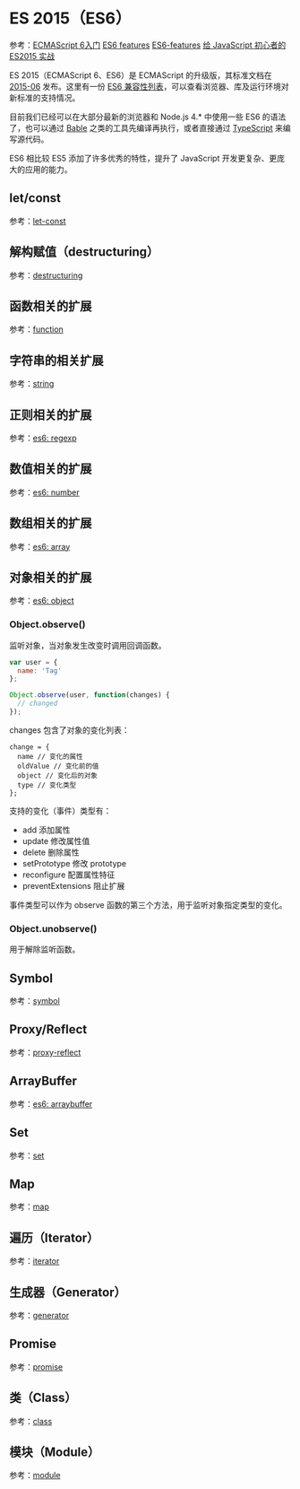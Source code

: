 ES 2015（ES6）
====

参考：[ECMAScript 6入门](http://es6.ruanyifeng.com/)
[ES6 features](https://github.com/lukehoban/es6features)
[ES6-features](https://github.com/rse/es6-features)
[给 JavaScript 初心者的 ES2015 实战](http://gank.io/post/564151c1f1df1210001c9161)

ES 2015（ECMAScript 6、ES6）是 ECMAScript 的升级版，其标准文档在 [2015-06](http://www.ecma-international.org/publications/standards/Ecma-262.htm) 发布。这里有一份 [ES6 兼容性列表](https://kangax.github.io/compat-table/es6/)，可以查看浏览器、库及运行环境对新标准的支持情况。

目前我们已经可以在大部分最新的浏览器和 Node.js 4.* 中使用一些 ES6 的语法了，也可以通过 [Bable](http://babeljs.io/) 之类的工具先编译再执行，或者直接通过 [TypeScript](http://www.typescriptlang.org/) 来编写源代码。

ES6 相比较 ES5 添加了许多优秀的特性，提升了 JavaScript 开发更复杂、更庞大的应用的能力。

let/const
----

参考：[let-const](./es6/let-const.md)

解构赋值（destructuring）
----

参考：[destructuring](./es6/destructuring.md)

函数相关的扩展
----

参考：[function](./es6/function.md)

字符串的相关扩展
----

参考：[string](./es6/string.md)

正则相关的扩展
----

参考：[es6: regexp](http://es6.ruanyifeng.com/#docs/regexp)

数值相关的扩展
----

参考：[es6: number](http://es6.ruanyifeng.com/#docs/number)

数组相关的扩展
----

参考：[es6: array](http://es6.ruanyifeng.com/#docs/array)

对象相关的扩展
----

参考：[es6: object](http://es6.ruanyifeng.com/#docs/object)

### Object.observe()

监听对象，当对象发生改变时调用回调函数。

```js
var user = {
  name: 'Tag'
};

Object.observe(user, function(changes) {
  // changed
});
```

changes 包含了对象的变化列表：

```
change = {
  name // 变化的属性
  oldValue // 变化前的值
  object // 变化后的对象
  type // 变化类型
};
```

支持的变化（事件）类型有：

+ add 添加属性
+ update 修改属性值
+ delete 删除属性
+ setPrototype 修改 prototype
+ reconfigure 配置属性特征
+ preventExtensions 阻止扩展

事件类型可以作为 observe 函数的第三个方法，用于监听对象指定类型的变化。

### Object.unobserve()

用于解除监听函数。

Symbol
----

参考：[symbol](./es6/symbol.md)

Proxy/Reflect
----

参考：[proxy-reflect](./es6/proxy-reflect.md)

ArrayBuffer
----

参考：[es6: arraybuffer](http://es6.ruanyifeng.com/#docs/arraybuffer)

Set
----

参考：[set](./es6/set.md)

Map
----

参考：[map](./es6/map.md)

遍历（Iterator）
----

参考：[iterator](./es6/iterator.md)

生成器（Generator）
----

参考：[generator](./es6/generator.md)

Promise
----

参考：[promise](./es6/promise.md)

类（Class）
----

参考：[class](./es6/class.md)

模块（Module）
----

参考：[module](./es6/module.md)
